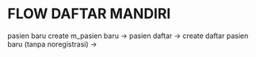 # FLOW DAFTAR MANDIRI

pasien baru
create m_pasien baru -> pasien daftar -> create daftar pasien baru (tanpa noregistrasi)
->
